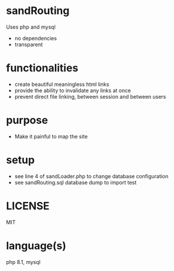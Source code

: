 # sandRouting
Uses php and mysql
- no dependencies
- transparent

# functionalities
- create beautiful meaningless html links
- provide the ability to invalidate any links at once
- prevent direct file linking, between session and between users

# purpose
- Make it painful to map the site

# setup
- see line 4 of sandLoader.php to change database configuration
- see sandRouting.sql database dump to import test

# LICENSE
MIT

# language(s)
php 8.1, mysql
